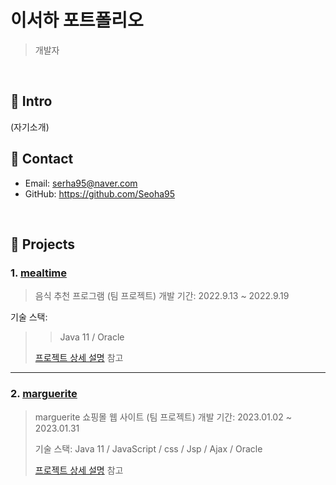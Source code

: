 # 이서하 포트폴리오
>개발자

</br>

## :pushpin: Intro
(자기소개)

## :pushpin: Contact
- Email: serha95@naver.com
- GitHub: https://github.com/Seoha95

</br>

## :pushpin: Projects
### 1. [mealtime]()
>음식 추천 프로그램 (팀 프로젝트)
>개발 기간: 2022.9.13 ~ 2022.9.19
>
기술 스택:
>>Java 11 / Oracle
>
>[프로젝트 상세 설명]() 참고

---

### 2. [marguerite]()
>marguerite 쇼핑몰 웹 사이트 (팀 프로젝트)
>개발 기간: 2023.01.02 ~ 2023.01.31
>
>기술 스택:
>Java 11 / JavaScript / css / Jsp / Ajax / Oracle
>
>[프로젝트 상세 설명]() 참고

